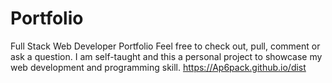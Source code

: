 # Portfolio
Full Stack Web Developer Portfolio
Feel free to check out, pull, comment or ask a question. I am self-taught and this a personal project to showcase my web development and programming skill.
https://Ap6pack.github.io/dist
